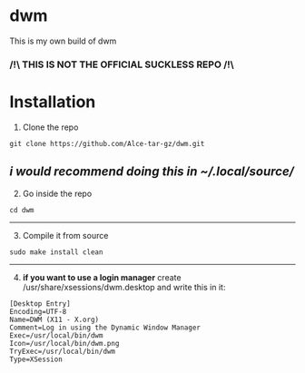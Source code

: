 # dwm
This is my own build of dwm
### /!\ THIS IS NOT THE OFFICIAL SUCKLESS REPO /!\

# Installation
1. Clone the repo
```
git clone https://github.com/Alce-tar-gz/dwm.git
```
_i would recommend doing this in ~/.local/source/_
---
2. Go inside the repo
```
cd dwm
```
---
3. Compile it from source
```
sudo make install clean
```
---
4. **if you want to use a login manager** create /usr/share/xsessions/dwm.desktop and write this in it:
```
[Desktop Entry]
Encoding=UTF-8
Name=DWM (X11 - X.org)
Comment=Log in using the Dynamic Window Manager
Exec=/usr/local/bin/dwm
Icon=/usr/local/bin/dwm.png
TryExec=/usr/local/bin/dwm
Type=XSession

```
